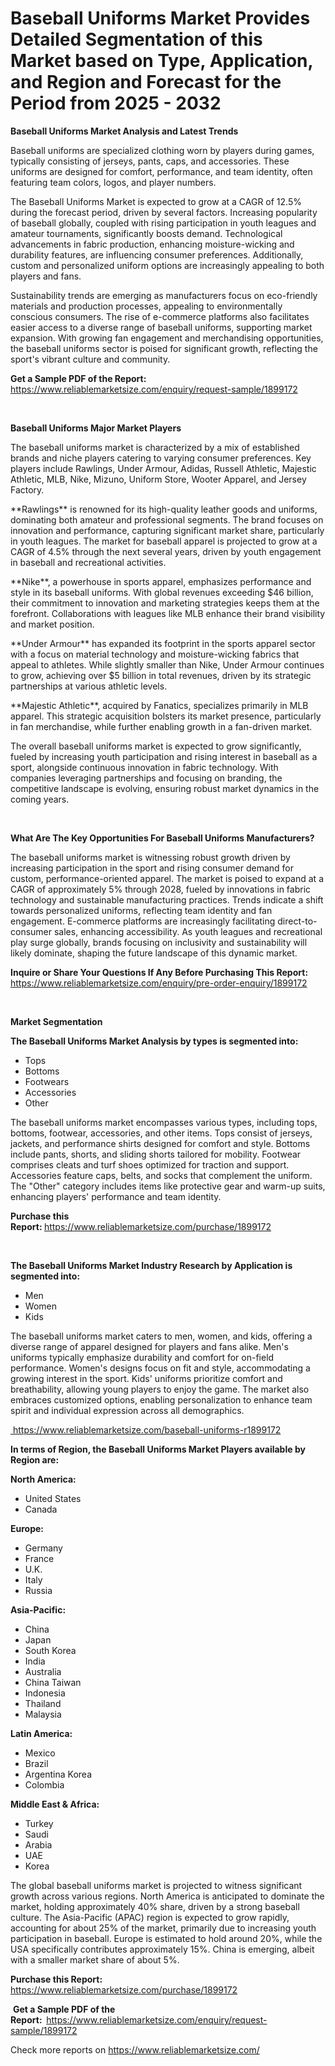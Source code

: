<p><h1>Baseball Uniforms Market Provides Detailed Segmentation of this Market based on Type, Application, and Region and Forecast for the Period from 2025 - 2032</h1></p><p><strong>Baseball Uniforms Market Analysis and Latest Trends</strong></p>
<p><p>Baseball uniforms are specialized clothing worn by players during games, typically consisting of jerseys, pants, caps, and accessories. These uniforms are designed for comfort, performance, and team identity, often featuring team colors, logos, and player numbers.</p><p>The Baseball Uniforms Market is expected to grow at a CAGR of 12.5% during the forecast period, driven by several factors. Increasing popularity of baseball globally, coupled with rising participation in youth leagues and amateur tournaments, significantly boosts demand. Technological advancements in fabric production, enhancing moisture-wicking and durability features, are influencing consumer preferences. Additionally, custom and personalized uniform options are increasingly appealing to both players and fans.</p><p>Sustainability trends are emerging as manufacturers focus on eco-friendly materials and production processes, appealing to environmentally conscious consumers. The rise of e-commerce platforms also facilitates easier access to a diverse range of baseball uniforms, supporting market expansion. With growing fan engagement and merchandising opportunities, the baseball uniforms sector is poised for significant growth, reflecting the sport's vibrant culture and community.</p></p>
<p><strong>Get a Sample PDF of the Report:&nbsp;</strong> <a href="https://www.reliablemarketsize.com/enquiry/request-sample/1899172?utm_campaign=1995&utm_medium=2&utm_source=Github&utm_content=ia&utm_term=05022025&utm_id=baseball-uniforms">https://www.reliablemarketsize.com/enquiry/request-sample/1899172</a></p>
<p>&nbsp;</p>
<p><strong>Baseball Uniforms Major Market Players</strong></p>
<p><p>The baseball uniforms market is characterized by a mix of established brands and niche players catering to varying consumer preferences. Key players include Rawlings, Under Armour, Adidas, Russell Athletic, Majestic Athletic, MLB, Nike, Mizuno, Uniform Store, Wooter Apparel, and Jersey Factory.</p><p>**Rawlings** is renowned for its high-quality leather goods and uniforms, dominating both amateur and professional segments. The brand focuses on innovation and performance, capturing significant market share, particularly in youth leagues. The market for baseball apparel is projected to grow at a CAGR of 4.5% through the next several years, driven by youth engagement in baseball and recreational activities.</p><p>**Nike**, a powerhouse in sports apparel, emphasizes performance and style in its baseball uniforms. With global revenues exceeding $46 billion, their commitment to innovation and marketing strategies keeps them at the forefront. Collaborations with leagues like MLB enhance their brand visibility and market position.</p><p>**Under Armour** has expanded its footprint in the sports apparel sector with a focus on material technology and moisture-wicking fabrics that appeal to athletes. While slightly smaller than Nike, Under Armour continues to grow, achieving over $5 billion in total revenues, driven by its strategic partnerships at various athletic levels.</p><p>**Majestic Athletic**, acquired by Fanatics, specializes primarily in MLB apparel. This strategic acquisition bolsters its market presence, particularly in fan merchandise, while further enabling growth in a fan-driven market.</p><p>The overall baseball uniforms market is expected to grow significantly, fueled by increasing youth participation and rising interest in baseball as a sport, alongside continuous innovation in fabric technology. With companies leveraging partnerships and focusing on branding, the competitive landscape is evolving, ensuring robust market dynamics in the coming years.</p></p>
<p>&nbsp;</p>
<p><strong>What Are The Key Opportunities For Baseball Uniforms Manufacturers?</strong></p>
<p><p>The baseball uniforms market is witnessing robust growth driven by increasing participation in the sport and rising consumer demand for custom, performance-oriented apparel. The market is poised to expand at a CAGR of approximately 5% through 2028, fueled by innovations in fabric technology and sustainable manufacturing practices. Trends indicate a shift towards personalized uniforms, reflecting team identity and fan engagement. E-commerce platforms are increasingly facilitating direct-to-consumer sales, enhancing accessibility. As youth leagues and recreational play surge globally, brands focusing on inclusivity and sustainability will likely dominate, shaping the future landscape of this dynamic market.</p></p>
<p><strong>Inquire or Share Your Questions If Any Before Purchasing This Report:</strong> <a href="https://www.reliablemarketsize.com/enquiry/pre-order-enquiry/1899172?utm_campaign=1995&utm_medium=2&utm_source=Github&utm_content=ia&utm_term=05022025&utm_id=baseball-uniforms">https://www.reliablemarketsize.com/enquiry/pre-order-enquiry/1899172</a></p>
<p>&nbsp;</p>
<p><strong>Market Segmentation</strong></p>
<p><strong>The Baseball Uniforms Market Analysis by types is segmented into:</strong></p>
<p><ul><li>Tops</li><li>Bottoms</li><li>Footwears</li><li>Accessories</li><li>Other</li></ul></p>
<p><p>The baseball uniforms market encompasses various types, including tops, bottoms, footwear, accessories, and other items. Tops consist of jerseys, jackets, and performance shirts designed for comfort and style. Bottoms include pants, shorts, and sliding shorts tailored for mobility. Footwear comprises cleats and turf shoes optimized for traction and support. Accessories feature caps, belts, and socks that complement the uniform. The "Other" category includes items like protective gear and warm-up suits, enhancing players' performance and team identity.</p></p>
<p><strong>Purchase this Report:&nbsp;</strong><a href="https://www.reliablemarketsize.com/purchase/1899172?utm_campaign=1995&utm_medium=2&utm_source=Github&utm_content=ia&utm_term=05022025&utm_id=baseball-uniforms">https://www.reliablemarketsize.com/purchase/1899172</a></p>
<p>&nbsp;</p>
<p><strong>The Baseball Uniforms Market Industry Research by Application is segmented into:</strong></p>
<p><ul><li>Men</li><li>Women</li><li>Kids</li></ul></p>
<p><p>The baseball uniforms market caters to men, women, and kids, offering a diverse range of apparel designed for players and fans alike. Men's uniforms typically emphasize durability and comfort for on-field performance. Women's designs focus on fit and style, accommodating a growing interest in the sport. Kids' uniforms prioritize comfort and breathability, allowing young players to enjoy the game. The market also embraces customized options, enabling personalization to enhance team spirit and individual expression across all demographics.</p></p>
<p><a href="https://www.reliablemarketsize.com/baseball-uniforms-r1899172?utm_campaign=1995&utm_medium=2&utm_source=Github&utm_content=ia&utm_term=05022025&utm_id=baseball-uniforms">&nbsp;https://www.reliablemarketsize.com/baseball-uniforms-r1899172</a></p>
<p><strong>In terms of Region, the Baseball Uniforms Market Players available by Region are:</strong></p>
<p>
    <p> <strong> North America: </strong>
        <ul>
            <li>United States</li>
            <li>Canada</li>
        </ul>
        </p> 
    <p> <strong> Europe: </strong>
        <ul>
            <li>Germany</li>
            <li>France</li>
            <li>U.K.</li>
            <li>Italy</li>
            <li>Russia</li>
        </ul>
        </p> 
    <p> <strong> Asia-Pacific: </strong>
        <ul>
            <li>China</li>
            <li>Japan</li>
            <li>South Korea</li>
            <li>India</li>
            <li>Australia</li>
            <li>China Taiwan</li>
            <li>Indonesia</li>
            <li>Thailand</li>
            <li>Malaysia</li>
        </ul>
        </p> 
    <p> <strong> Latin America: </strong>
        <ul>
            <li>Mexico</li>
            <li>Brazil</li>
            <li>Argentina Korea</li>
            <li>Colombia</li>
        </ul>
        </p> 
    <p> <strong> Middle East & Africa: </strong>
        <ul>
            <li>Turkey</li>
            <li>Saudi</li>
            <li>Arabia</li>
            <li>UAE</li>
            <li>Korea</li>
        </ul>
    </p>
    </p>
<p><p>The global baseball uniforms market is projected to witness significant growth across various regions. North America is anticipated to dominate the market, holding approximately 40% share, driven by a strong baseball culture. The Asia-Pacific (APAC) region is expected to grow rapidly, accounting for about 25% of the market, primarily due to increasing youth participation in baseball. Europe is estimated to hold around 20%, while the USA specifically contributes approximately 15%. China is emerging, albeit with a smaller market share of about 5%.</p></p>
<p><strong>Purchase this Report: </strong><a href="https://www.reliablemarketsize.com/purchase/1899172?utm_campaign=1995&utm_medium=2&utm_source=Github&utm_content=ia&utm_term=05022025&utm_id=baseball-uniforms">https://www.reliablemarketsize.com/purchase/1899172</a></p>
<p>&nbsp;<strong>Get a Sample PDF of the Report:&nbsp;&nbsp;</strong><a href="https://www.reliablemarketsize.com/enquiry/request-sample/1899172?utm_campaign=1995&utm_medium=2&utm_source=Github&utm_content=ia&utm_term=05022025&utm_id=baseball-uniforms">https://www.reliablemarketsize.com/enquiry/request-sample/1899172</a></p>
<p><strong></strong></p>
<p>Check more reports on <a href="https://www.reliablemarketsize.com/?utm_campaign=1995&utm_medium=2&utm_source=Github&utm_content=ia&utm_term=05022025&utm_id=baseball-uniforms">https://www.reliablemarketsize.com/</a></p>